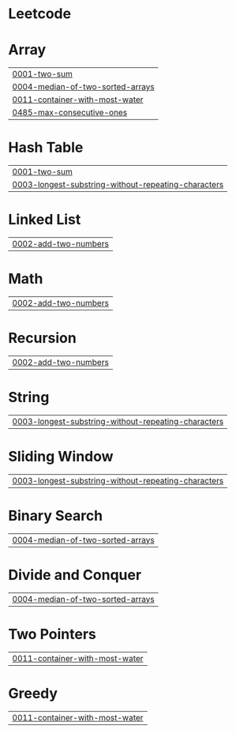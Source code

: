 # Leetcode


# Array
|  |
| ------- |
| [0001-two-sum](https://github.com/tejal156/Leetcode/tree/master/0001-two-sum) |
| [0004-median-of-two-sorted-arrays](https://github.com/tejal156/Leetcode/tree/master/0004-median-of-two-sorted-arrays) |
| [0011-container-with-most-water](https://github.com/tejal156/Leetcode/tree/master/0011-container-with-most-water) |
| [0485-max-consecutive-ones](https://github.com/tejal156/Leetcode/tree/master/0485-max-consecutive-ones) |
# Hash Table
|  |
| ------- |
| [0001-two-sum](https://github.com/tejal156/Leetcode/tree/master/0001-two-sum) |
| [0003-longest-substring-without-repeating-characters](https://github.com/tejal156/Leetcode/tree/master/0003-longest-substring-without-repeating-characters) |
# Linked List
|  |
| ------- |
| [0002-add-two-numbers](https://github.com/tejal156/Leetcode/tree/master/0002-add-two-numbers) |
# Math
|  |
| ------- |
| [0002-add-two-numbers](https://github.com/tejal156/Leetcode/tree/master/0002-add-two-numbers) |
# Recursion
|  |
| ------- |
| [0002-add-two-numbers](https://github.com/tejal156/Leetcode/tree/master/0002-add-two-numbers) |
# String
|  |
| ------- |
| [0003-longest-substring-without-repeating-characters](https://github.com/tejal156/Leetcode/tree/master/0003-longest-substring-without-repeating-characters) |
# Sliding Window
|  |
| ------- |
| [0003-longest-substring-without-repeating-characters](https://github.com/tejal156/Leetcode/tree/master/0003-longest-substring-without-repeating-characters) |
# Binary Search
|  |
| ------- |
| [0004-median-of-two-sorted-arrays](https://github.com/tejal156/Leetcode/tree/master/0004-median-of-two-sorted-arrays) |
# Divide and Conquer
|  |
| ------- |
| [0004-median-of-two-sorted-arrays](https://github.com/tejal156/Leetcode/tree/master/0004-median-of-two-sorted-arrays) |
# Two Pointers
|  |
| ------- |
| [0011-container-with-most-water](https://github.com/tejal156/Leetcode/tree/master/0011-container-with-most-water) |
# Greedy
|  |
| ------- |
| [0011-container-with-most-water](https://github.com/tejal156/Leetcode/tree/master/0011-container-with-most-water) |